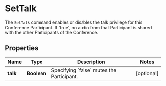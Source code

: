 

# SetTalk

The `SetTalk` command enables or disables the talk privilege for this Conference Participant. If 'true', no audio from that Participant is shared with the other Participants of the Conference.

## Properties

Name | Type | Description | Notes
------------ | ------------- | ------------- | -------------
**talk** | **Boolean** | Specifying &#x60;false&#x60; mutes the Participant. |  [optional]



